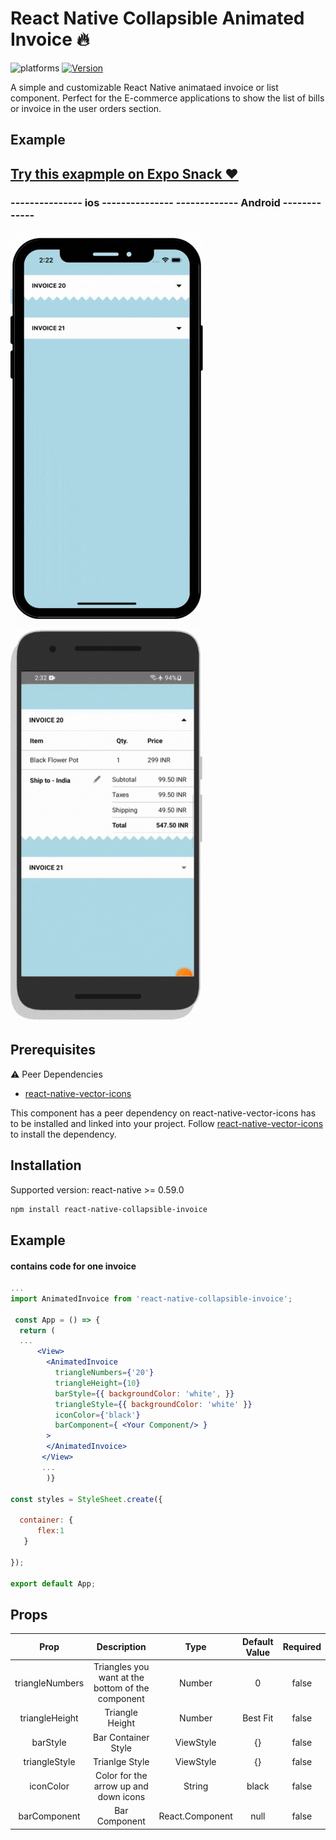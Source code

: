 # React Native Collapsible Animated Invoice 🔥

![platforms](https://img.shields.io/badge/platforms-Android%20%7C%20iOS-brightgreen.svg?style=for-the-badge&colorB=191A17)
[![Version](https://img.shields.io/npm/v/@nithinpp69/react-native-animated-button.svg?style=for-the-badge)](https://www.npmjs.com/package/react-native-collapsible-invoice)

A simple and customizable React Native animataed invoice or list component. Perfect for the E-commerce applications to show the list of bills or invoice in the user orders section. 

## Example

## [Try this exapmple on Expo Snack ❤️](https://snack.expo.dev/react-native-collapsible-invoice)

### --------------- ios ---------------  ------------- Android -------------
![](Demo/example_ios.gif)
![](Demo/example_android.gif)

## Prerequisites

 ⚠️ Peer Dependencies

 * [react-native-vector-icons](https://www.npmjs.com/package/react-native-vector-icons)

This component has a peer dependency on react-native-vector-icons has to be installed and linked into your project.
Follow [react-native-vector-icons](https://www.npmjs.com/package/react-native-vector-icons) to install the dependency.

## Installation

Supported version: react-native >= 0.59.0

  ```bash
  npm install react-native-collapsible-invoice
  ```

## Example

#### contains code for one invoice


```jsx
...
import AnimatedInvoice from 'react-native-collapsible-invoice';
 
 const App = () => {
  return (
  ...
      <View>
        <AnimatedInvoice
          triangleNumbers={'20'}
          triangleHeight={10}
          barStyle={{ backgroundColor: 'white', }}
          triangleStyle={{ backgroundColor: 'white' }}
          iconColor={'black'}
          barComponent={ <Your Component/> }
        >
        </AnimatedInvoice>
       </View>
       ...
        )}
       
const styles = StyleSheet.create({

  container: {
      flex:1
   }
   
});

export default App;

```

## Props

| Prop                  | Description                                                                                 | Type                          | Default Value | Required |
| :--------------------:|:-------------------------------------------------------------------------------------------:|:-----------------------------:|:-------------:|:--------:|
| triangleNumbers       | Triangles you want at the bottom of the component                                           | Number                        | 0             | false    |
| triangleHeight        | Triangle Height                                                                             | Number                        | Best Fit  | false    |
| barStyle              | Bar Container Style                                                                         | ViewStyle                     | {}           | false    |
| triangleStyle         | Trianlge Style                                                                              | ViewStyle                     | {}           | false     |
| iconColor             | Color for the arrow up and down icons                                                       | String                        | black     | false    |
| barComponent          | Bar Component                                                                               | React.Component               | null      | false    |



